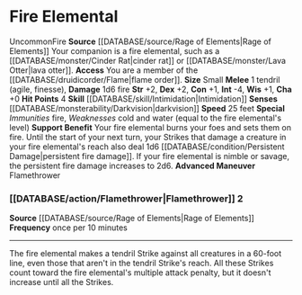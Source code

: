 ﻿---
burrow_speed: null
charisma: '+0'
climb_speed: null
constitution: '+1'
dexterity: '+2'
element: Fire
fly_speed: null
hp: '4'
id: '62'
intelligence: '-4'
land_speed: '25'
max_speed: '25'
name: Fire Elemental
rarity: Uncommon
rus_type_level: null
sense:
- '[[DATABASE/monsterability/Darkvision|darkvision]]'
size: Small
skill:
- '[[DATABASE/skill/Intimidation|Intimidation]]'
source: '[[DATABASE/source/Rage of Elements|Rage of Elements]]'
speed:
- 25 feet
strength: '+2'
strength_req: '2'
swim_speed: null
trait:
- '[[DATABASE/trait/Fire|Fire]]'
- '[[DATABASE/trait/Uncommon|Uncommon]]'
type: Animal Companion
wisdom: '+1'

---
# Fire Elemental

<span class="trait-uncommon item-trait">Uncommon</span><span class="item-trait">Fire</span>
**Source** [[DATABASE/source/Rage of Elements|Rage of Elements]]
Your companion is a fire elemental, such as a [[DATABASE/monster/Cinder Rat|cinder rat]] or [[DATABASE/monster/Lava Otter|lava otter]].
**Access** You are a member of the [[DATABASE/druidicorder/Flame|flame order]].
**Size** Small
**Melee** <span class="action-icon">1</span> tendril (agile, finesse), **Damage** 1d6 fire
**Str** +2, **Dex** +2, **Con** +1, **Int** -4, **Wis** +1, **Cha** +0
**Hit Points** 4
**Skill** [[DATABASE/skill/Intimidation|Intimidation]] 
**Senses** [[DATABASE/monsterability/Darkvision|darkvision]]
**Speed** 25 feet
**Special** _Immunities_ fire, _Weaknesses_ cold and water (equal to the fire elemental's level)
**Support Benefit** Your fire elemental burns your foes and sets them on fire. Until the start of your next turn, your Strikes that damage a creature in your fire elemental's reach also deal 1d6 [[DATABASE/condition/Persistent Damage|persistent fire damage]]. If your fire elemental is nimble or savage, the persistent fire damage increases to 2d6.
**Advanced Maneuver** Flamethrower

### [[DATABASE/action/Flamethrower|Flamethrower]] <span class="action-icon">2</span>

**Source** [[DATABASE/source/Rage of Elements|Rage of Elements]]
**Frequency** once per 10 minutes

---
The fire elemental makes a tendril Strike against all creatures in a 60-foot line, even those that aren't in the tendril Strike's reach. All these Strikes count toward the fire elemental's multiple attack penalty, but it doesn't increase until all the Strikes.